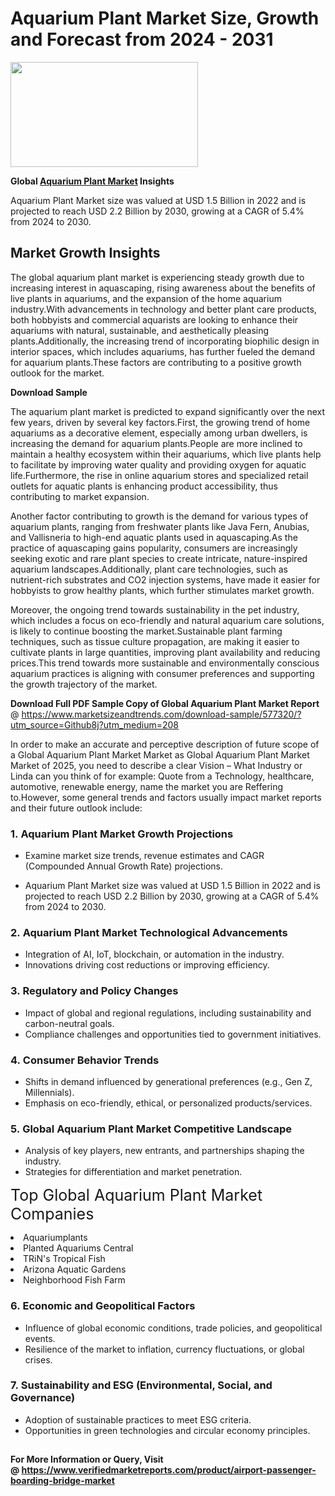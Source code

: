 <H1>Aquarium Plant Market Size, Growth and Forecast from 2024 - 2031</H1><img class="aligncenter size-medium wp-image-584254" src="https://thirdeyenews.in/wp-content/uploads/2024/09/Global-Market-Research-300x168.jpeg" alt="" width="300" height="168" /><p><strong>Global&nbsp;<a href="https://www.marketsizeandtrends.com/download-sample/577320/?utm_source=Github8j?utm_medium=208">Aquarium Plant Market</a> Insights</strong></p><p>Aquarium Plant Market size was valued at USD 1.5 Billion in 2022 and is projected to reach USD 2.2 Billion by 2030, growing at a CAGR of 5.4% from 2024 to 2030.</p><p><h2>Market Growth Insights</h2> <p>The global aquarium plant market is experiencing steady growth due to increasing interest in aquascaping, rising awareness about the benefits of live plants in aquariums, and the expansion of the home aquarium industry.With advancements in technology and better plant care products, both hobbyists and commercial aquarists are looking to enhance their aquariums with natural, sustainable, and aesthetically pleasing plants.Additionally, the increasing trend of incorporating biophilic design in interior spaces, which includes aquariums, has further fueled the demand for aquarium plants.These factors are contributing to a positive growth outlook for the market.</p> <p><strong>Download Sample</strong></p> <p>The aquarium plant market is predicted to expand significantly over the next few years, driven by several key factors.First, the growing trend of home aquariums as a decorative element, especially among urban dwellers, is increasing the demand for aquarium plants.People are more inclined to maintain a healthy ecosystem within their aquariums, which live plants help to facilitate by improving water quality and providing oxygen for aquatic life.Furthermore, the rise in online aquarium stores and specialized retail outlets for aquatic plants is enhancing product accessibility, thus contributing to market expansion.</p> <p>Another factor contributing to growth is the demand for various types of aquarium plants, ranging from freshwater plants like Java Fern, Anubias, and Vallisneria to high-end aquatic plants used in aquascaping.As the practice of aquascaping gains popularity, consumers are increasingly seeking exotic and rare plant species to create intricate, nature-inspired aquarium landscapes.Additionally, plant care technologies, such as nutrient-rich substrates and CO2 injection systems, have made it easier for hobbyists to grow healthy plants, which further stimulates market growth.</p> <p>Moreover, the ongoing trend towards sustainability in the pet industry, which includes a focus on eco-friendly and natural aquarium care solutions, is likely to continue boosting the market.Sustainable plant farming techniques, such as tissue culture propagation, are making it easier to cultivate plants in large quantities, improving plant availability and reducing prices.This trend towards more sustainable and environmentally conscious aquarium practices is aligning with consumer preferences and supporting the growth trajectory of the market.</p> <p><span class=""><strong>Download Full PDF Sample Copy of Global Aquarium Plant Market Report</strong> @ <a href="https://www.marketsizeandtrends.com/download-sample/577320/?utm_source=Github8j?utm_medium=208" target="_blank">https://www.marketsizeandtrends.com/download-sample/577320/?utm_source=Github8j?utm_medium=208</a></span></p><p>In order to make an accurate and perceptive description of future scope of a Global&nbsp;Aquarium Plant Market Market as Global&nbsp;Aquarium Plant Market Market of 2025, you need to describe a clear Vision &ndash; What Industry or Linda can you think of for example: Quote from a Technology, healthcare, automotive, renewable energy, name the market you are Reffering to.However, some general trends and factors usually impact market reports and their future outlook include:</p><h3>1.&nbsp;<strong>Aquarium Plant Market Growth Projections</strong></h3><ul><li>Examine market size trends, revenue estimates and CAGR (Compounded Annual Growth Rate) projections.</li><li><p>Aquarium Plant Market size was valued at USD 1.5 Billion in 2022 and is projected to reach USD 2.2 Billion by 2030, growing at a CAGR of 5.4% from 2024 to 2030.</p></li></ul><h3>2.&nbsp;<strong>Aquarium Plant Market Technological Advancements</strong></h3><ul><li>Integration of AI, IoT, blockchain, or automation in the industry.</li><li>Innovations driving cost reductions or improving efficiency.</li></ul><h3>3.&nbsp;<strong>Regulatory and Policy Changes</strong></h3><ul><li>Impact of global and regional regulations, including sustainability and carbon-neutral goals.</li><li>Compliance challenges and opportunities tied to government initiatives.</li></ul><h3>4.&nbsp;<strong>Consumer Behavior Trends</strong></h3><ul><li>Shifts in demand influenced by generational preferences (e.g., Gen Z, Millennials).</li><li>Emphasis on eco-friendly, ethical, or personalized products/services.</li></ul><h3>5.&nbsp;<strong>Global Aquarium Plant Market Competitive Landscape</strong></h3><ul><li>Analysis of key players, new entrants, and partnerships shaping the industry.</li><li>Strategies for differentiation and market penetration.</li></ul><p data-pm-slice="1 1 []"><span style="color: inherit; font-family: inherit; font-size: 25px;">Top Global Aquarium Plant Market Companies</span></p><div class="" data-test-id=""><p><li>Aquariumplants</li><li> Planted Aquariums Central</li><li> TRiN's Tropical Fish</li><li> Arizona Aquatic Gardens</li><li> Neighborhood Fish Farm</li></p></div><h3>6.&nbsp;<strong>Economic and Geopolitical Factors</strong></h3><ul><li>Influence of global economic conditions, trade policies, and geopolitical events.</li><li>Resilience of the market to inflation, currency fluctuations, or global crises.</li></ul><h3>7.&nbsp;<strong>Sustainability and ESG (Environmental, Social, and Governance)</strong></h3><ul><li>Adoption of sustainable practices to meet ESG criteria.</li><li>Opportunities in green technologies and circular economy principles.</li></ul><h2><strong style="font-size: 14px;">For More Information or Query, Visit @&nbsp;</strong><a style="background-color: #ffffff; font-size: 14px;" href="https://www.marketsizeandtrends.com/report/aquarium-plant-market/" target="_blank">https://www.verifiedmarketreports.com/product/airport-passenger-boarding-bridge-market</a></h2>